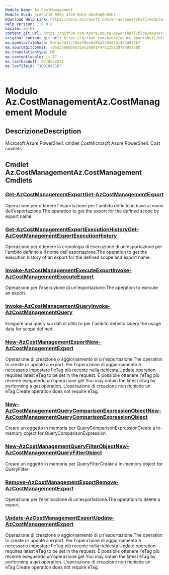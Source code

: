 ```yaml
---
Module Name: Az.CostManagement
Module Guid: 4cd9af10-559e-4fb9-8dcd-d3e8eb9e03b7
Download Help Link: https://docs.microsoft.com/en-us/powershell/module/az.costmanagement
Help Version: 1.0.0.0
Locale: en-US
content_git_url: https://github.com/Azure/azure-powershell/blob/master/src/CostManagement/help/Az.CostManagement.md
original_content_git_url: https://github.com/Azure/azure-powershell/blob/master/src/CostManagement/help/Az.CostManagement.md
ms.openlocfilehash: 0bfac4d12c15bef8b16e9ba239423b1443a9f5b7
ms.sourcegitcommit: c05d3d669b5631e526841f47b22513d78495350b
ms.translationtype: MT
ms.contentlocale: it-IT
ms.lasthandoff: 02/09/2021
ms.locfileid: "100196710"
---
```

# <span data-ttu-id="5c111-101">Modulo Az.CostManagement</span><span class="sxs-lookup"><span data-stu-id="5c111-101">Az.CostManagement Module</span></span>
## <span data-ttu-id="5c111-102">Descrizione</span><span class="sxs-lookup"><span data-stu-id="5c111-102">Description</span></span>
<span data-ttu-id="5c111-103">Microsoft Azure PowerShell: cmdlet Cost</span><span class="sxs-lookup"><span data-stu-id="5c111-103">Microsoft Azure PowerShell: Cost cmdlets</span></span>

## <span data-ttu-id="5c111-104">Cmdlet Az.CostManagement</span><span class="sxs-lookup"><span data-stu-id="5c111-104">Az.CostManagement Cmdlets</span></span>
### [<span data-ttu-id="5c111-105">Get-AzCostManagementExport</span><span class="sxs-lookup"><span data-stu-id="5c111-105">Get-AzCostManagementExport</span></span>](Get-AzCostManagementExport.md)
<span data-ttu-id="5c111-106">Operazione per ottenere l'esportazione per l'ambito definito in base al nome dell'esportazione.</span><span class="sxs-lookup"><span data-stu-id="5c111-106">The operation to get the export for the defined scope by export name.</span></span>

### [<span data-ttu-id="5c111-107">Get-AzCostManagementExportExecutionHistory</span><span class="sxs-lookup"><span data-stu-id="5c111-107">Get-AzCostManagementExportExecutionHistory</span></span>](Get-AzCostManagementExportExecutionHistory.md)
<span data-ttu-id="5c111-108">Operazione per ottenere la cronologia di esecuzione di un'esportazione per l'ambito definito e il nome dell'esportazione.</span><span class="sxs-lookup"><span data-stu-id="5c111-108">The operation to get the execution history of an export for the defined scope and export name.</span></span>

### [<span data-ttu-id="5c111-109">Invoke-AzCostManagementExecuteExport</span><span class="sxs-lookup"><span data-stu-id="5c111-109">Invoke-AzCostManagementExecuteExport</span></span>](Invoke-AzCostManagementExecuteExport.md)
<span data-ttu-id="5c111-110">Operazione per l'esecuzione di un'esportazione.</span><span class="sxs-lookup"><span data-stu-id="5c111-110">The operation to execute an export.</span></span>

### [<span data-ttu-id="5c111-111">Invoke-AzCostManagementQuery</span><span class="sxs-lookup"><span data-stu-id="5c111-111">Invoke-AzCostManagementQuery</span></span>](Invoke-AzCostManagementQuery.md)
<span data-ttu-id="5c111-112">Eseguire una query sui dati di utilizzo per l'ambito definito.</span><span class="sxs-lookup"><span data-stu-id="5c111-112">Query the usage data for scope defined.</span></span>

### [<span data-ttu-id="5c111-113">New-AzCostManagementExport</span><span class="sxs-lookup"><span data-stu-id="5c111-113">New-AzCostManagementExport</span></span>](New-AzCostManagementExport.md)
<span data-ttu-id="5c111-114">Operazione di creazione o aggiornamento di un'esportazione.</span><span class="sxs-lookup"><span data-stu-id="5c111-114">The operation to create or update a export.</span></span>
<span data-ttu-id="5c111-115">Per l'operazione di aggiornamento è necessario impostare l'eTag più recente nella richiesta.</span><span class="sxs-lookup"><span data-stu-id="5c111-115">Update operation requires latest eTag to be set in the request.</span></span>
<span data-ttu-id="5c111-116">È possibile ottenere l'eTag più recente eseguendo un'operazione get.</span><span class="sxs-lookup"><span data-stu-id="5c111-116">You may obtain the latest eTag by performing a get operation.</span></span>
<span data-ttu-id="5c111-117">L'operazione di creazione non richiede un eTag.</span><span class="sxs-lookup"><span data-stu-id="5c111-117">Create operation does not require eTag.</span></span>

### [<span data-ttu-id="5c111-118">New-AzCostManagementQueryComparisonExpressionObject</span><span class="sxs-lookup"><span data-stu-id="5c111-118">New-AzCostManagementQueryComparisonExpressionObject</span></span>](New-AzCostManagementQueryComparisonExpressionObject.md)
<span data-ttu-id="5c111-119">Creare un oggetto in memoria per QueryComparisonExpression</span><span class="sxs-lookup"><span data-stu-id="5c111-119">Create a in-memory object for QueryComparisonExpression</span></span>

### [<span data-ttu-id="5c111-120">New-AzCostManagementQueryFilterObject</span><span class="sxs-lookup"><span data-stu-id="5c111-120">New-AzCostManagementQueryFilterObject</span></span>](New-AzCostManagementQueryFilterObject.md)
<span data-ttu-id="5c111-121">Creare un oggetto in memoria per QueryFilter</span><span class="sxs-lookup"><span data-stu-id="5c111-121">Create a in-memory object for QueryFilter</span></span>

### [<span data-ttu-id="5c111-122">Remove-AzCostManagementExport</span><span class="sxs-lookup"><span data-stu-id="5c111-122">Remove-AzCostManagementExport</span></span>](Remove-AzCostManagementExport.md)
<span data-ttu-id="5c111-123">Operazione per l'eliminazione di un'esportazione.</span><span class="sxs-lookup"><span data-stu-id="5c111-123">The operation to delete a export.</span></span>

### [<span data-ttu-id="5c111-124">Update-AzCostManagementExport</span><span class="sxs-lookup"><span data-stu-id="5c111-124">Update-AzCostManagementExport</span></span>](Update-AzCostManagementExport.md)
<span data-ttu-id="5c111-125">Operazione di creazione o aggiornamento di un'esportazione.</span><span class="sxs-lookup"><span data-stu-id="5c111-125">The operation to create or update a export.</span></span>
<span data-ttu-id="5c111-126">Per l'operazione di aggiornamento è necessario impostare l'eTag più recente nella richiesta.</span><span class="sxs-lookup"><span data-stu-id="5c111-126">Update operation requires latest eTag to be set in the request.</span></span>
<span data-ttu-id="5c111-127">È possibile ottenere l'eTag più recente eseguendo un'operazione get.</span><span class="sxs-lookup"><span data-stu-id="5c111-127">You may obtain the latest eTag by performing a get operation.</span></span>
<span data-ttu-id="5c111-128">L'operazione di creazione non richiede un eTag.</span><span class="sxs-lookup"><span data-stu-id="5c111-128">Create operation does not require eTag.</span></span>

